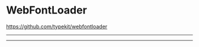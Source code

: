 # WebFontLoader
https://github.com/typekit/webfontloader


  <script src="https://ajax.googleapis.com/ajax/libs/webfont/1.6.26/webfont.js">  </script>
  
  -----------------------------------
  <script type="text/javascript">
    WebFont.load({
      google: {
        families: ['Roboto:300,400,500,700']
      }});
  </script>


  -----------------------------------
  
  <script type="text/javascript">
    WebFont.load({
      google: {
        families: ['Roboto']
      }});
  </script>
